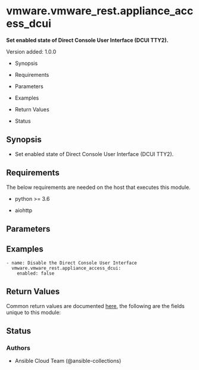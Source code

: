 # vmware.vmware_rest.appliance_access_dcui

**Set enabled state of Direct Console User Interface (DCUI TTY2).**

Version added: 1.0.0


* Synopsis


* Requirements


* Parameters


* Examples


* Return Values


* Status

## Synopsis


* Set enabled state of Direct Console User Interface (DCUI TTY2).

## Requirements

The below requirements are needed on the host that executes this
module.


* python >= 3.6


* aiohttp

## Parameters

## Examples

```
- name: Disable the Direct Console User Interface
  vmware.vmware_rest.appliance_access_dcui:
    enabled: false
```

## Return Values

Common return values are documented [here](https://docs.ansible.com/ansible/latest/reference_appendices/common_return_values.html#common-return-values),
the following are the fields unique to this module:

## Status

### Authors


* Ansible Cloud Team (@ansible-collections)
